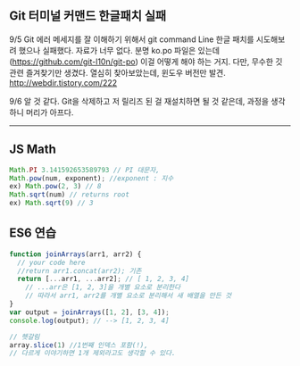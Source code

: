 ## Git 터미널 커맨드 한글패치 실패

9/5 Git 에러 메세지를 잘 이해하기 위해서  git command Line 한글 패치를 시도해보려 했으나 실패했다. 자료가 너무 없다. 분명 ko.po 파일은 있는데(https://github.com/git-l10n/git-po) 이걸 어떻게 해야 하는 거지. 다만, 무수한 깃 관련 즐겨찾기만 생겼다. 열심히 찾아보았는데, 윈도우 버전만 발견. http://webdir.tistory.com/222

9/6 알 것 같다. Git을 삭제하고 저 릴리즈 된 걸 재설치하면 될 것 같은데, 과정을 생각하니 머리가 아프다. 

---

## JS Math

```javascript
Math.PI 3.141592653589793 // PI 대문자, 
Math.pow(num, exponent); //exponent : 지수
ex) Math.pow(2, 3) // 8
Math.sqrt(num) // returns root
ex) Math.sqrt(9) // 3

```

## ES6 연습

```javascript
function joinArrays(arr1, arr2) {
  // your code here
  //return arr1.concat(arr2); 기존
  return [...arr1, ...arr2]; // [ 1, 2, 3, 4]
    // ...arr은 [1, 2, 3]을 개별 요소로 분리한다
    // 따라서 arr1, arr2를 개별 요소로 분리해서 새 배열을 만든 것
}
var output = joinArrays([1, 2], [3, 4]);
console.log(output); // --> [1, 2, 3, 4]
```

``` javascript
// 헷갈림
array.slice(1) //1번째 인덱스 포함(!), 
// 다르게 이야기하면 1개 제외라고도 생각할 수 있다.

```



